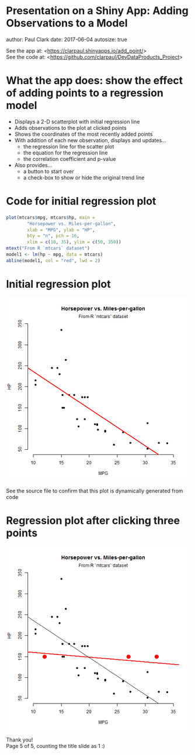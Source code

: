 Presentation on a Shiny App: Adding Observations to a Model
========================================================
author: Paul Clark
date: 2017-06-04
autosize: true

See the app at: <<https://clarpaul.shinyapps.io/add_point/>>  
See the code at: <<https://github.com/clarpaul/DevDataProducts_Project>>


What the app does: show the effect of adding points to a regression model
========================================================

- Displays a 2-D scatterplot with initial regression line
- Adds observations to the plot at clicked points
- Shows the coordinates of the most recently added points
- With addition of each new observation, displays and updates...
  * the regression line for the scatter plot
  * the equation for the regression line
  * the correlation coefficient and p-value
- Also provides...
  * a button to start over
  * a check-box to show or hide the original trend line

Code for initial regression plot
========================================================

```r
plot(mtcars$mpg, mtcars$hp, main =
        "Horsepower vs. Miles-per-gallon", 
        xlab = "MPG", ylab = "HP", 
        bty = "n", pch = 16,
        xlim = c(10, 35), ylim = c(50, 350))
mtext("From R `mtcars` dataset")
model1 <- lm(hp ~ mpg, data = mtcars)
abline(model1, col = "red", lwd = 2)
```

  
Initial regression plot
========================================================

![plot of chunk initialplot_revealed](ShinyProject-figure/initialplot_revealed-1.png)
  
See the source file to confirm that this plot is dynamically generated from code 

Regression plot after clicking three points
========================================================

![plot of chunk initialplot_after_points](ShinyProject-figure/initialplot_after_points-1.png)
  
  
Thank you!  
Page 5 of 5, counting the title slide as 1 :)
